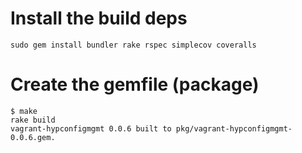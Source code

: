 Install the build deps
======================

```
sudo gem install bundler rake rspec simplecov coveralls
```

Create the gemfile (package)
============================

```
$ make
rake build
vagrant-hypconfigmgmt 0.0.6 built to pkg/vagrant-hypconfigmgmt-0.0.6.gem.
```
